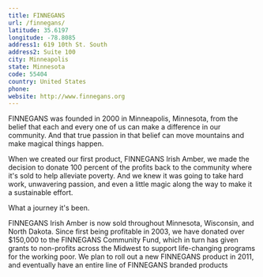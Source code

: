```yaml
---
title: FINNEGANS
url: /finnegans/
latitude: 35.6197
longitude: -78.8085
address1: 619 10th St. South
address2: Suite 100
city: Minneapolis
state: Minnesota
code: 55404
country: United States
phone: 
website: http://www.finnegans.org
---
```

FINNEGANS was founded in 2000 in Minneapolis, Minnesota, from the belief that each and every one of us can make a difference in our community. And that true passion in that belief can move mountains and make magical things happen.

When we created our first product, FINNEGANS Irish Amber, we made the decision to donate 100 percent of the profits back to the community where it's sold to help alleviate poverty. And we knew it was going to take hard work, unwavering passion, and even a little magic along the way to make it a sustainable effort.

What a journey it's been.

FINNEGANS Irish Amber is now sold throughout Minnesota, Wisconsin, and North Dakota. Since first being profitable in 2003, we have donated over $150,000 to the FINNEGANS Community Fund, which in turn has given grants to non-profits across the Midwest to support life-changing programs for the working poor. We plan to roll out a new FINNEGANS product in 2011, and eventually have an entire line of FINNEGANS branded products
